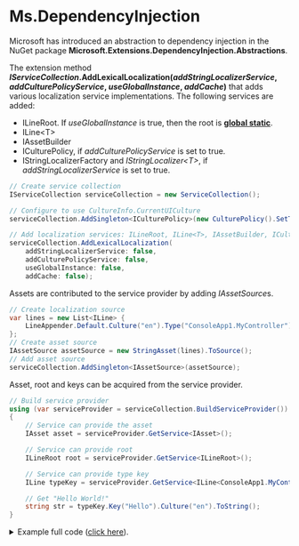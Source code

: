 # Ms.DependencyInjection
Microsoft has introduced an abstraction to dependency injection in the NuGet package **Microsoft.Extensions.DependencyInjection.Abstractions**.

The extension method **<i>IServiceCollection</i>.AddLexicalLocalization(*addStringLocalizerService*, *addCulturePolicyService*, *useGlobalInstance*, *addCache*)** 
that adds various localization service implementations. The following services are added:
* ILineRoot. If *useGlobalInstance* is true, then the root is **[global static](../ILineRoot#global-static-root)**.
* ILine&lt;T&gt;
* IAssetBuilder
* ICulturePolicy, if *addCulturePolicyService* is set to true.
* IStringLocalizerFactory and *IStringLocalizer&lt;T&gt;*, if *addStringLocalizerService* is set to true.


```csharp
// Create service collection
IServiceCollection serviceCollection = new ServiceCollection();

// Configure to use CultureInfo.CurrentUICulture
serviceCollection.AddSingleton<ICulturePolicy>(new CulturePolicy().SetToCurrentThreadUICulture().AsReadonly());            

// Add localization services: ILineRoot, ILine<T>, IAssetBuilder, ICulturePolicy
serviceCollection.AddLexicalLocalization(
    addStringLocalizerService: false,
    addCulturePolicyService: false,
    useGlobalInstance: false,
    addCache: false);
```

Assets are contributed to the service provider by adding *IAssetSource*s.

```csharp
// Create localization source
var lines = new List<ILine> {
    LineAppender.Default.Culture("en").Type("ConsoleApp1.MyController").Key("Hello").Format("Hello World!")
};
// Create asset source
IAssetSource assetSource = new StringAsset(lines).ToSource();
// Add asset source
serviceCollection.AddSingleton<IAssetSource>(assetSource);
```

Asset, root and keys can be acquired from the service provider.

```csharp
// Build service provider
using (var serviceProvider = serviceCollection.BuildServiceProvider())
{
    // Service can provide the asset
    IAsset asset = serviceProvider.GetService<IAsset>();

    // Service can provide root
    ILineRoot root = serviceProvider.GetService<ILineRoot>();

    // Service can provide type key
    ILine typeKey = serviceProvider.GetService<ILine<ConsoleApp1.MyController>>();

    // Get "Hello World!"
    string str = typeKey.Key("Hello").Culture("en").ToString();
}
```

<details><summary>Example full code (<u>click here</u>).</summary>
```csharp
using Lexical.Localization;
using Lexical.Localization.Asset;
using Microsoft.Extensions.DependencyInjection;
using System.Collections.Generic;

namespace docs
{
    public class Ms_DependencyInjection_Example1
    {
        public static void Main(string[] args)
        {
            // Create service collection
            IServiceCollection serviceCollection = new ServiceCollection();

            // Configure to use CultureInfo.CurrentUICulture
            serviceCollection.AddSingleton<ICulturePolicy>(new CulturePolicy().SetToCurrentThreadUICulture().AsReadonly());

            // Add localization services: ILineRoot, ILine<T>, IAssetBuilder, ICulturePolicy
            serviceCollection.AddLexicalLocalization(
                addStringLocalizerService: false,
                addCulturePolicyService: false,
                useGlobalInstance: false,
                addCache: false);

            // Create localization source
            var lines = new List<ILine> { LineAppender.Default.Culture("en").Type("ConsoleApp1.MyController").Key("Hello").Format("Hello World!") };
            // Create asset source
            IAssetSource assetSource = new StringAsset(lines).ToSource();
            // Add asset source
            serviceCollection.AddSingleton<IAssetSource>(assetSource);

            // Build service provider
            using (var serviceProvider = serviceCollection.BuildServiceProvider())
            {
                // Service can provide the asset
                IAsset asset = serviceProvider.GetService<IAsset>();

                // Service can provide root
                ILineRoot root = serviceProvider.GetService<ILineRoot>();

                // Service can provide type key
                ILine typeKey = serviceProvider.GetService<ILine<ConsoleApp1.MyController>>();

                // Get "Hello World!"
                string str = typeKey.Key("Hello").Culture("en").ToString();
            }
        }
    }

}

```</details>

# String localizer
When the argument *addStringLocalizerService* is set to true, then the extension method adds implementations to  
services *IStringLocalizer&lt;T&gt;* and *IStringLocalizerFactory*.
# [Snippet](#tab/snippet-2)

```csharp
// Create service collection
IServiceCollection serviceCollection = new ServiceCollection();

// Configure to use CultureInfo.CurrentUICulture
serviceCollection.AddSingleton<ICulturePolicy>(new CulturePolicy().SetToCurrentThreadUICulture().AsReadonly());

// Add localization services: ILineRoot, ILine<T>, IAssetBuilder, 
//                            IStringLocalizer<T>, IStringLocalizerFactory
serviceCollection.AddLexicalLocalization(
    addStringLocalizerService: true,     // <- string localizer
    addCulturePolicyService: false,
    useGlobalInstance: false,
    addCache: false);

// Create localization source
var lines = new List<ILine> { LineAppender.Default.Culture("en").Type("ConsoleApp1.MyController").Key("Hello").Format("Hello World!") };
// Create asset source
IAssetSource assetSource = new StringAsset(lines).ToSource();
// Add asset source
serviceCollection.AddSingleton<IAssetSource>(assetSource);

// Build service provider
using (var serviceProvider = serviceCollection.BuildServiceProvider())
{
    // Get string localizer for class "ConsoleApp1.MyController".
    IStringLocalizer stringLocalizer 
        = serviceProvider.GetService<IStringLocalizer<ConsoleApp1.MyController>>();

    // Narrow scope down to "en" culture
    IStringLocalizer stringLocalizerScoped = stringLocalizer.WithCulture(CultureInfo.GetCultureInfo("en"));

    // Get "Hello World!"
    string str = stringLocalizerScoped.GetString("Hello");
}
```
# [Full Code](#tab/full-2)

```csharp
using Lexical.Localization;
using Lexical.Localization.Asset;
using Microsoft.Extensions.DependencyInjection;
using Microsoft.Extensions.Localization;
using System.Collections.Generic;
using System.Globalization;

namespace docs
{
    public class Ms_DependencyInjection_Example2
    {
        public static void Main(string[] args)
        {
            #region Snippet
            // Create service collection
            IServiceCollection serviceCollection = new ServiceCollection();

            // Configure to use CultureInfo.CurrentUICulture
            serviceCollection.AddSingleton<ICulturePolicy>(new CulturePolicy().SetToCurrentThreadUICulture().AsReadonly());

            // Add localization services: ILineRoot, ILine<T>, IAssetBuilder, 
            //                            IStringLocalizer<T>, IStringLocalizerFactory
            serviceCollection.AddLexicalLocalization(
                addStringLocalizerService: true,     // <- string localizer
                addCulturePolicyService: false,
                useGlobalInstance: false,
                addCache: false);

            // Create localization source
            var lines = new List<ILine> { LineAppender.Default.Culture("en").Type("ConsoleApp1.MyController").Key("Hello").Format("Hello World!") };
            // Create asset source
            IAssetSource assetSource = new StringAsset(lines).ToSource();
            // Add asset source
            serviceCollection.AddSingleton<IAssetSource>(assetSource);

            // Build service provider
            using (var serviceProvider = serviceCollection.BuildServiceProvider())
            {
                // Get string localizer for class "ConsoleApp1.MyController".
                IStringLocalizer stringLocalizer 
                    = serviceProvider.GetService<IStringLocalizer<ConsoleApp1.MyController>>();

                // Narrow scope down to "en" culture
                IStringLocalizer stringLocalizerScoped = stringLocalizer.WithCulture(CultureInfo.GetCultureInfo("en"));

                // Get "Hello World!"
                string str = stringLocalizerScoped.GetString("Hello");
            }
            #endregion Snippet
        }
    }

}

```
***

# Links
* [Microsoft.Extensions.DependencyInjection.Abstractions](https://github.com/aspnet/Extensions/tree/master/src/DependencyInjection/DI.Abstractions/src) ([NuGet](https://www.nuget.org/packages/Microsoft.Extensions.DependencyInjection.Abstractions/))
 * [IServiceCollection](https://github.com/aspnet/Extensions/blob/master/src/DependencyInjection/DI.Abstractions/src/IServiceCollection.cs)
* [Microsoft.Extensions.DependencyInjection](https://github.com/aspnet/Extensions/tree/master/src/DependencyInjection/DI/src) ([NuGet](https://www.nuget.org/packages/Microsoft.Extensions.DependencyInjection/))
* [Lexical.Localization](https://github.com/tagcode/Lexical.Localization/tree/master/Lexical.Localization) ([NuGet](https://www.nuget.org/packages/Lexical.Localization/))
 * [DependencyInjection](https://github.com/tagcode/Lexical.Localization/blob/master/Lexical.Localization/Ms.Extensions/DependencyInjection.cs)
